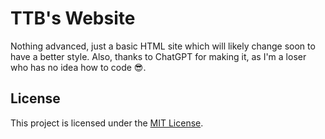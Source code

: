 # TTB's Website

Nothing advanced, just a basic HTML site which will likely change soon to have a better style. Also, thanks to ChatGPT for making it, as I'm a loser who has no idea how to code 😎.

## License

This project is licensed under the [MIT License](LICENSE).
